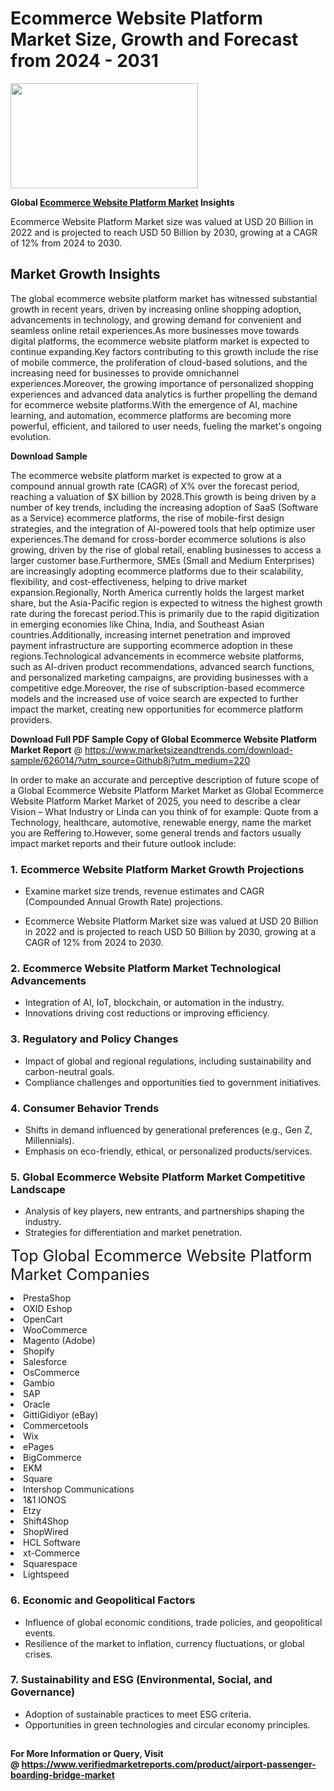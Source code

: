 <H1>Ecommerce Website Platform Market Size, Growth and Forecast from 2024 - 2031</H1><img class="aligncenter size-medium wp-image-584254" src="https://thirdeyenews.in/wp-content/uploads/2024/09/Global-Market-Research-300x168.jpeg" alt="" width="300" height="168" /><p><strong>Global&nbsp;<a href="https://www.marketsizeandtrends.com/download-sample/626014/?utm_source=Github8j?utm_medium=220">Ecommerce Website Platform Market</a> Insights</strong></p><p>Ecommerce Website Platform Market size was valued at USD 20 Billion in 2022 and is projected to reach USD 50 Billion by 2030, growing at a CAGR of 12% from 2024 to 2030.</p><p><h2>Market Growth Insights</h2> <p>The global ecommerce website platform market has witnessed substantial growth in recent years, driven by increasing online shopping adoption, advancements in technology, and growing demand for convenient and seamless online retail experiences.As more businesses move towards digital platforms, the ecommerce website platform market is expected to continue expanding.Key factors contributing to this growth include the rise of mobile commerce, the proliferation of cloud-based solutions, and the increasing need for businesses to provide omnichannel experiences.Moreover, the growing importance of personalized shopping experiences and advanced data analytics is further propelling the demand for ecommerce website platforms.With the emergence of AI, machine learning, and automation, ecommerce platforms are becoming more powerful, efficient, and tailored to user needs, fueling the market's ongoing evolution.</p> <p><strong>Download Sample</strong></p> <p>The ecommerce website platform market is expected to grow at a compound annual growth rate (CAGR) of X% over the forecast period, reaching a valuation of $X billion by 2028.This growth is being driven by a number of key trends, including the increasing adoption of SaaS (Software as a Service) ecommerce platforms, the rise of mobile-first design strategies, and the integration of AI-powered tools that help optimize user experiences.The demand for cross-border ecommerce solutions is also growing, driven by the rise of global retail, enabling businesses to access a larger customer base.Furthermore, SMEs (Small and Medium Enterprises) are increasingly adopting ecommerce platforms due to their scalability, flexibility, and cost-effectiveness, helping to drive market expansion.Regionally, North America currently holds the largest market share, but the Asia-Pacific region is expected to witness the highest growth rate during the forecast period.This is primarily due to the rapid digitization in emerging economies like China, India, and Southeast Asian countries.Additionally, increasing internet penetration and improved payment infrastructure are supporting ecommerce adoption in these regions.Technological advancements in ecommerce website platforms, such as AI-driven product recommendations, advanced search functions, and personalized marketing campaigns, are providing businesses with a competitive edge.Moreover, the rise of subscription-based ecommerce models and the increased use of voice search are expected to further impact the market, creating new opportunities for ecommerce platform providers.<p><span class=""><strong>Download Full PDF Sample Copy of Global Ecommerce Website Platform Market Report</strong> @ <a href="https://www.marketsizeandtrends.com/download-sample/626014/?utm_source=Github8j?utm_medium=220" target="_blank">https://www.marketsizeandtrends.com/download-sample/626014/?utm_source=Github8j?utm_medium=220</a></span></p><p>In order to make an accurate and perceptive description of future scope of a Global&nbsp;Ecommerce Website Platform Market Market as Global&nbsp;Ecommerce Website Platform Market Market of 2025, you need to describe a clear Vision &ndash; What Industry or Linda can you think of for example: Quote from a Technology, healthcare, automotive, renewable energy, name the market you are Reffering to.However, some general trends and factors usually impact market reports and their future outlook include:</p><h3>1.&nbsp;<strong>Ecommerce Website Platform Market Growth Projections</strong></h3><ul><li>Examine market size trends, revenue estimates and CAGR (Compounded Annual Growth Rate) projections.</li><li><p>Ecommerce Website Platform Market size was valued at USD 20 Billion in 2022 and is projected to reach USD 50 Billion by 2030, growing at a CAGR of 12% from 2024 to 2030.</p></li></ul><h3>2.&nbsp;<strong>Ecommerce Website Platform Market Technological Advancements</strong></h3><ul><li>Integration of AI, IoT, blockchain, or automation in the industry.</li><li>Innovations driving cost reductions or improving efficiency.</li></ul><h3>3.&nbsp;<strong>Regulatory and Policy Changes</strong></h3><ul><li>Impact of global and regional regulations, including sustainability and carbon-neutral goals.</li><li>Compliance challenges and opportunities tied to government initiatives.</li></ul><h3>4.&nbsp;<strong>Consumer Behavior Trends</strong></h3><ul><li>Shifts in demand influenced by generational preferences (e.g., Gen Z, Millennials).</li><li>Emphasis on eco-friendly, ethical, or personalized products/services.</li></ul><h3>5.&nbsp;<strong>Global Ecommerce Website Platform Market Competitive Landscape</strong></h3><ul><li>Analysis of key players, new entrants, and partnerships shaping the industry.</li><li>Strategies for differentiation and market penetration.</li></ul><p data-pm-slice="1 1 []"><span style="color: inherit; font-family: inherit; font-size: 25px;">Top Global Ecommerce Website Platform Market Companies</span></p><div class="" data-test-id=""><p><li>PrestaShop</li><li> OXID Eshop</li><li> OpenCart</li><li> WooCommerce</li><li> Magento (Adobe)</li><li> Shopify</li><li> Salesforce</li><li> OsCommerce</li><li> Gambio</li><li> SAP</li><li> Oracle</li><li> GittiGidiyor (eBay)</li><li> Commercetools</li><li> Wix</li><li> ePages</li><li> BigCommerce</li><li> EKM</li><li> Square</li><li> Intershop Communications</li><li> 1&1 IONOS</li><li> Etzy</li><li> Shift4Shop</li><li> ShopWired</li><li> HCL Software</li><li> xt-Commerce</li><li> Squarespace</li><li> Lightspeed</li></p></div><h3>6.&nbsp;<strong>Economic and Geopolitical Factors</strong></h3><ul><li>Influence of global economic conditions, trade policies, and geopolitical events.</li><li>Resilience of the market to inflation, currency fluctuations, or global crises.</li></ul><h3>7.&nbsp;<strong>Sustainability and ESG (Environmental, Social, and Governance)</strong></h3><ul><li>Adoption of sustainable practices to meet ESG criteria.</li><li>Opportunities in green technologies and circular economy principles.</li></ul><h2><strong style="font-size: 14px;">For More Information or Query, Visit @&nbsp;</strong><a style="background-color: #ffffff; font-size: 14px;" href="https://www.marketsizeandtrends.com/report/ecommerce-website-platform-market/" target="_blank">https://www.verifiedmarketreports.com/product/airport-passenger-boarding-bridge-market</a></h2>